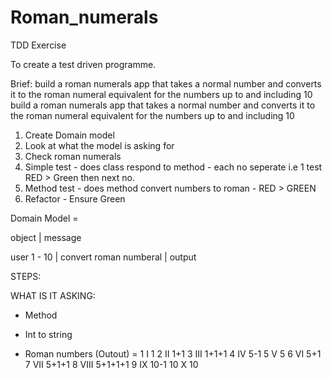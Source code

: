 # Roman_numerals
TDD Exercise

To create a test driven programme.

Brief: 
build a roman numerals app that takes a normal number and 
converts it to the roman numeral equivalent for the numbers up 
to and including 10 build a roman numerals app that takes a 
normal number and converts it to the roman numeral 
equivalent for the numbers up to and including 10

1. Create Domain model 
2. Look at what the model is asking for 
3. Check roman numerals 
4. Simple test - does class respond to method - each no seperate i.e 1 test RED > Green then next no.  
5. Method test - does method convert numbers to roman - RED > GREEN 
6. Refactor - Ensure Green 

Domain Model = 

object | message 

user 
1 - 10 | convert
roman numberal | output

STEPS:


WHAT IS IT ASKING:

- Method 
- Int to string

- Roman numbers (Outout) = 
1   I	1
2	II	1+1
3	III	1+1+1
4	IV	5-1
5	V	5
6	VI	5+1
7	VII	5+1+1
8	VIII	5+1+1+1
9	IX	10-1
10	X	10
